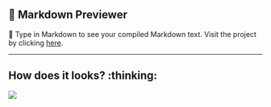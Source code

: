 ## :card_index: Markdown Previewer

:page_facing_up: Type in Markdown to see your compiled Markdown text. Visit the project by clicking [here](https://eudavi-markdown-previewer.netlify.com/).

***

<h2>
How does it looks? :thinking:
</h2>

![](https://i.imgur.com/mwO5ZMd.png)
